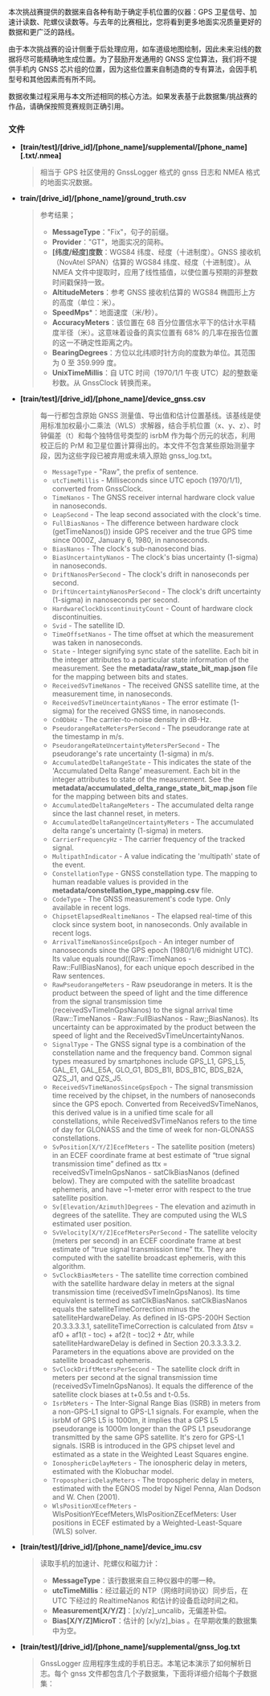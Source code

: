 本次挑战赛提供的数据来自各种有助于确定手机位置的仪器：GPS 卫星信号、加速计读数、陀螺仪读数等。与去年的比赛相比，您将看到更多地面实况质量更好的数据和更广泛的路线。

由于本次挑战赛的设计侧重于后处理应用，如车道级地图绘制，因此未来沿线的数据将尽可能精确地生成位置。为了鼓励开发通用的 GNSS 定位算法，我们将不提供手机内 GNSS 芯片组的位置，因为这些位置来自制造商的专有算法，会因手机型号和其他因素而有所不同。

数据收集过程采用与本文所述相同的核心方法。如果发表基于此数据集/挑战赛的作品，请确保按照竞赛规则正确引用。

### 文件

* **[train/test]/[drive_id]/[phone_name]/supplemental/[phone_name] [.txt/.nmea]** 

  > 相当于 GPS 社区使用的 GnssLogger 格式的 gnss 日志和 NMEA 格式的地面实况数据。

* **train/[drive_id]/[phone_name]/ground_truth.csv**

  > 参考结果；
  >
  > * **MessageType**："Fix"，句子的前缀。
  > * **Provider**："GT"，地面实况的简称。
  > * **[纬度/经度]度数**：WGS84 纬度、经度（十进制度）。GNSS 接收机（NovAtel SPAN）估算的 WGS84 纬度、经度（十进制度）。从 NMEA 文件中提取时，应用了线性插值，以使位置与预期的非整数时间戳保持一致。
  > * **AltitudeMeters**：参考 GNSS 接收机估算的 WGS84 椭圆形上方的高度（单位：米）。
  > * **SpeedMps***：地面速度（米/秒）。
  > * **AccuracyMeters**：该位置在 68 百分位置信水平下的估计水平精度半径（米）。这意味着设备的真实位置有 68% 的几率在报告位置的这一不确定性距离之内。
  > * **BearingDegrees**：方位以北纬顺时针方向的度数为单位。其范围为 0 至 359.999 度。
  > * **UnixTimeMillis**：自 UTC 时间（1970/1/1 午夜 UTC）起的整数毫秒数。从 GnssClock 转换而来。

* **[train/test]/[drive_id]/[phone_name]/device_gnss.csv**

  > 每一行都包含原始 GNSS 测量值、导出值和估计位置基线。该基线是使用标准加权最小二乘法（WLS）求解器，结合手机位置（x、y、z）、时钟偏差（t）和每个独特信号类型的 isrbM 作为每个历元的状态，利用校正后的 PrM 和卫星位置计算得出的。本文件不包含某些原始测量字段，因为这些字段已被弃用或未填入原始 gnss_log.txt。
  >
  > - `MessageType` - "Raw", the prefix of sentence.
  > - `utcTimeMillis` - Milliseconds since UTC epoch (1970/1/1), converted from GnssClock.
  > - `TimeNanos` - The GNSS receiver internal hardware clock value in nanoseconds.
  > - `LeapSecond` - The leap second associated with the clock's time.
  > - `FullBiasNanos` - The difference between hardware clock (getTimeNanos()) inside GPS receiver and the true GPS time since 0000Z, January 6, 1980, in nanoseconds.
  > - `BiasNanos` - The clock's sub-nanosecond bias.
  > - `BiasUncertaintyNanos` - The clock's bias uncertainty (1-sigma) in nanoseconds.
  > - `DriftNanosPerSecond` - The clock's drift in nanoseconds per second.
  > - `DriftUncertaintyNanosPerSecond` - The clock's drift uncertainty (1-sigma) in nanoseconds per second.
  > - `HardwareClockDiscontinuityCount` - Count of hardware clock discontinuities.
  > - `Svid` - The satellite ID.
  > - `TimeOffsetNanos` - The time offset at which the measurement was taken in nanoseconds.
  > - `State` - Integer signifying sync state of the satellite. Each bit in the integer attributes to a particular state information of the measurement. See the **metadata/raw_state_bit_map.json** file for the mapping between bits and states.
  > - `ReceivedSvTimeNanos` - The received GNSS satellite time, at the measurement time, in nanoseconds.
  > - `ReceivedSvTimeUncertaintyNanos` - The error estimate (1-sigma) for the received GNSS time, in nanoseconds.
  > - `Cn0DbHz` - The carrier-to-noise density in dB-Hz.
  > - `PseudorangeRateMetersPerSecond` - The pseudorange rate at the timestamp in m/s.
  > - `PseudorangeRateUncertaintyMetersPerSecond` - The pseudorange's rate uncertainty (1-sigma) in m/s.
  > - `AccumulatedDeltaRangeState` - This indicates the state of the 'Accumulated Delta Range' measurement. Each bit in the integer attributes to state of the measurement. See the **metadata/accumulated_delta_range_state_bit_map.json** file for the mapping between bits and states.
  > - `AccumulatedDeltaRangeMeters` - The accumulated delta range since the last channel reset, in meters.
  > - `AccumulatedDeltaRangeUncertaintyMeters` - The accumulated delta range's uncertainty (1-sigma) in meters.
  > - `CarrierFrequencyHz` - The carrier frequency of the tracked signal.
  > - `MultipathIndicator` - A value indicating the 'multipath' state of the event.
  > - `ConstellationType` - GNSS constellation type. The mapping to human readable values is provided in the **metadata/constellation_type_mapping.csv** file.
  > - `CodeType` - The GNSS measurement's code type. Only available in recent logs.
  > - `ChipsetElapsedRealtimeNanos` - The elapsed real-time of this clock since system boot, in nanoseconds. Only available in recent logs.
  > - `ArrivalTimeNanosSinceGpsEpoch` - An integer number of nanoseconds since the GPS epoch (1980/1/6 midnight UTC). Its value equals round((Raw::TimeNanos - Raw::FullBiasNanos), for each unique epoch described in the Raw sentences.
  > - `RawPseudorangeMeters` - Raw pseudorange in meters. It is the product between the speed of light and the time difference from the signal transmission time (receivedSvTimeInGpsNanos) to the signal arrival time (Raw::TimeNanos - Raw::FullBiasNanos - Raw;;BiasNanos). Its uncertainty can be approximated by the product between the speed of light and the ReceivedSvTimeUncertaintyNanos.
  > - `SignalType` - The GNSS signal type is a combination of the constellation name and the frequency band. Common signal types measured by smartphones include GPS_L1, GPS_L5, GAL_E1, GAL_E5A, GLO_G1, BDS_B1I, BDS_B1C, BDS_B2A, QZS_J1, and QZS_J5.
  > - `ReceivedSvTimeNanosSinceGpsEpoch` - The signal transmission time received by the chipset, in the numbers of nanoseconds since the GPS epoch. Converted from ReceivedSvTimeNanos, this derived value is in a unified time scale for all constellations, while ReceivedSvTimeNanos refers to the time of day for GLONASS and the time of week for non-GLONASS constellations.
  > - `SvPosition[X/Y/Z]EcefMeters` - The satellite position (meters) in an ECEF coordinate frame at best estimate of “true signal transmission time” defined as ttx = receivedSvTimeInGpsNanos - satClkBiasNanos (defined below). They are computed with the satellite broadcast ephemeris, and have ~1-meter error with respect to the true satellite position.
  > - `Sv[Elevation/Azimuth]Degrees` - The elevation and azimuth in degrees of the satellite. They are computed using the WLS estimated user position.
  > - `SvVelocity[X/Y/Z]EcefMetersPerSecond` - The satellite velocity (meters per second) in an ECEF coordinate frame at best estimate of “true signal transmission time” ttx. They are computed with the satellite broadcast ephemeris, with this algorithm.
  > - `SvClockBiasMeters` - The satellite time correction combined with the satellite hardware delay in meters at the signal transmission time (receivedSvTimeInGpsNanos). Its time equivalent is termed as satClkBiasNanos. satClkBiasNanos equals the satelliteTimeCorrection minus the satelliteHardwareDelay. As defined in IS-GPS-200H Section 20.3.3.3.3.1, satelliteTimeCorrection is calculated from ∆tsv = af0 + af1(t - toc) + af2(t - toc)2 + ∆tr, while satelliteHardwareDelay is defined in Section 20.3.3.3.3.2.
  >   Parameters in the equations above are provided on the satellite broadcast ephemeris.
  > - `SvClockDriftMetersPerSecond` - The satellite clock drift in meters per second at the signal transmission time (receivedSvTimeInGpsNanos). It equals the difference of the satellite clock biases at t+0.5s and t-0.5s.
  > - `IsrbMeters` - The Inter-Signal Range Bias (ISRB) in meters from a non-GPS-L1 signal to GPS-L1 signals. For example, when the isrbM of GPS L5 is 1000m, it implies that a GPS L5 pseudorange is 1000m longer than the GPS L1 pseudorange transmitted by the same GPS satellite. It's zero for GPS-L1 signals. ISRB is introduced in the GPS chipset level and estimated as a state in the Weighted Least Squares engine.
  > - `IonosphericDelayMeters` - The ionospheric delay in meters, estimated with the Klobuchar model.
  > - `TroposphericDelayMeters` - The tropospheric delay in meters, estimated with the EGNOS model by Nigel Penna, Alan Dodson and W. Chen (2001).
  > - `WlsPositionXEcefMeters` - WlsPositionYEcefMeters,WlsPositionZEcefMeters: User positions in ECEF estimated by a Weighted-Least-Square (WLS) solver.

* **[train/test]/[drive_id]/[phone_name]/device_imu.csv**

  > 读取手机的加速计、陀螺仪和磁力计：
  >
  > * **MessageType**：该行数据来自三种仪器中的哪一种。
  > * **utcTimeMillis**：经过最近的 NTP（网络时间协议）同步后，在UTC 下经过的 RealtimeNanos 和估计的设备启动时间之和。
  > * **Measurement[X/Y/Z]**：[x/y/z]_uncalib，无偏差补偿。
  > * **Bias[X/Y/Z]MicroT**：估计的 [x/y/z]_bias 。在早期收集的数据集中为空。

* **[train/test]/[drive_id]/[phone_name]/supplemental/gnss_log.txt** 

  > GnssLogger 应用程序生成的手机日志。本笔记本演示了如何解析日志。每个 gnss 文件都包含几个子数据集，下面将详细介绍每个子数据集：













